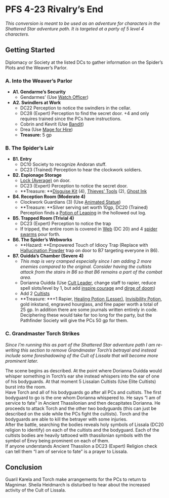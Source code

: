 # PFS 4-23 Rivalry’s End

_This conversion is meant to be used as an adventure for characters in the Shattered Star adventure path.  It is targeted at a party of 5 level 4 characters._

## Getting Started

Diplomacy or Society at the listed DCs to gather information on the Spider’s Plots and the Weaver’s Parlor.

### A. Into the Weaver’s Parlor

* **A1. Gendarme’s Security**
    * Gendarmes’ (Use [Watch Officer](https://2e.aonprd.com/NPCs.aspx?ID=936))
* **A2. Swindlers at Work**
    * DC22 Perception to notice the swindlers in the cellar.
    * DC28 (Expert) Perception to find the secret door.  +4 and only requires trained since the PCs have instructions.
    * Cobrin and Kevrit (Use [Bandit](https://2e.aonprd.com/NPCs.aspx?ID=887))
    * Drea (Use [Mage for Hire](https://2e.aonprd.com/NPCs.aspx?ID=922))
    * **Treasure:** 5 gp

### B. The Spider’s Lair

* **B1. Entry**
    * DC10 Society to recognize Andoran stuff.
    * DC23 (Trained) Perception to hear the clockwork soldiers.
* **B2. Espionage Storage**
    * [Lock (Average)](https://2e.aonprd.com/Equipment.aspx?ID=30) on door.
    * DC23 (Expert) Perception to notice the secret door.
    * **Treasure: **[Disguise Kit](https://2e.aonprd.com/Equipment.aspx?ID=19) (4), [Thieves’ Tools](https://2e.aonprd.com/Equipment.aspx?ID=58) (2), [Ghost Ink](https://2e.aonprd.com/Equipment.aspx?ID=696)
* **B4. Reception Room (Moderate 4)**
    * Clockwork Guardians (3) (Use [Animated Statue](https://2e.aonprd.com/Monsters.aspx?ID=20))
    * **Treasure: **Silver serving set worth 10gp, DC20 (Trained) Perception finds a [Potion of Leaping](https://2e.aonprd.com/Equipment.aspx?ID=190) in the hollowed out log.
* **B5. Trapped Room (Trivial 4)**
    * DC23 (Expert) Perception to notice the trap
    * If tripped, the entire room is covered in [Web](https://2e.aonprd.com/Spells.aspx?ID=374) (DC 20) and 4 [spider swarms](https://2e.aonprd.com/Monsters.aspx?ID=385) pour forth.
* **B6. The Spider’s Webworks**
    * **Hazard: **Empowered Touch of Idiocy Trap (Replace with [Hallucination Powder](https://2e.aonprd.com/Hazards.aspx?ID=8) trap on door to B7 targeting everyone in B6).
* **B7. Ouidda’s Chamber (Severe 4)**
    * _This map is very cramped especially since I am adding 2 more enemies compared to the original.  Consider having the cultists attack from the stairs in B6 so that B6 remains a part of the combat area._
    * Dorianna Ouidda (Use [Cult Leader](https://2e.aonprd.com/NPCs.aspx?ID=930), change staff to rapier, reduce spell slots/level by 1, but add [inspire courage](https://2e.aonprd.com/Spells.aspx?ID=386) and [dirge of doom](https://2e.aonprd.com/Spells.aspx?ID=382))
    * Add 2 [Cultists](https://2e.aonprd.com/NPCs.aspx?ID=927)
    * **Treasure: **+1 Rapier, [Healing Potion (Lesser)](https://2e.aonprd.com/Equipment.aspx?ID=186), [Invisibility Potion](https://2e.aonprd.com/Equipment.aspx?ID=187), gold inkstand, engraved hourglass, and fine paper worth a total of 25 gp.  In addition there are some journals written entirely in code.  Deciphering these would take far too long for the party, but the Pathfinder Society will give the PCs 50 gp for them.  

### C. Grandmaster Torch Strikes

_Since I’m running this as part of the Shattered Star adventure path I am re-writing this section to remove Grandmaster Torch’s betrayal and instead include some foreshadowing of the Cult of Lissala that will become more prominent later._

The scene begins as described.  At the point where Dorianna Ouidda would whisper something in Torch’s ear she instead whispers into the ear of one of his bodyguards.  At that moment 5 Lissalan Cultists (Use Elite Cultists) burst into the room.<br>
Have Torch and all of his bodyguards go after all PCs and cultists.  The first bodyguard to go is the one whom Dorianna whispered to.  He says “I am of service to fate” in Ancient Thassilonian and then decapitates Dorianna.  He proceeds to attack Torch and the other two bodyguards (this can just be described on the side while the PCs fight the cultists).  Torch and the bodyguards are able to kill the betrayer with some injuries.<br>
After the battle, searching the bodies reveals holy symbols of Lissala (DC20 religion to identify) on each of the cultists and the bodyguard.  Each of the cultists bodies are heavily tattooed with thassilonian symbols with the symbol of Envy being prominent on each of them.<br>
If anyone understands Ancient Thassilon a DC23 (Expert) Religion check can tell them “I am of service to fate” is a prayer to Lissala.

## Conclusion

Guaril Karela and Torch make arrangements for the PCs to return to Magnimar.  Sheila Heidmarch is disturbed to hear about the increased activity of the Cult of Lissala.
